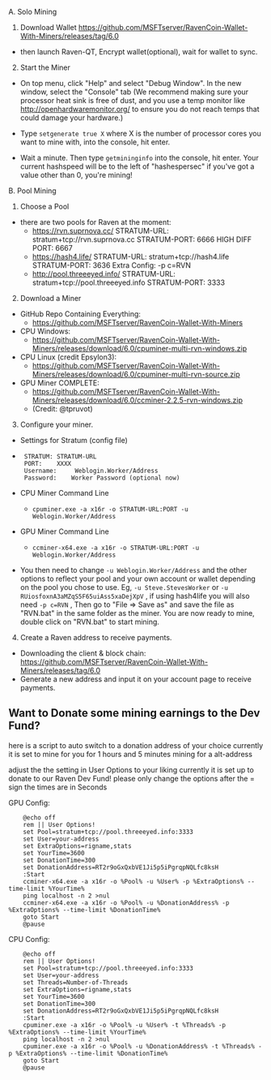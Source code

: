 A. Solo Mining
 1. Download Wallet https://github.com/MSFTserver/RavenCoin-Wallet-With-Miners/releases/tag/6.0
 
  - then launch Raven-QT, Encrypt wallet(optional), wait for wallet to sync.
 
 2. Start the Miner
  - On top menu, click "Help" and select "Debug Window". In the new window, select the "Console" tab (We recommend making sure your processor heat sink is free of dust, and you use a temp monitor like http://openhardwaremonitor.org/ to ensure you do not reach temps that could damage your hardware.)
 
 - Type `setgenerate true X` where X is the number of processor cores you want to mine with, into the console, hit enter.
 
 - Wait a minute. Then type `getmininginfo` into the console, hit enter. Your current hashspeed will be to the left of "hashespersec" if you've got a value other than 0, you're mining!
 
 
B. Pool Mining
 1. Choose a Pool
 - there are two pools for Raven at the moment:
   - https://rvn.suprnova.cc/
        STRATUM-URL: stratum+tcp://rvn.suprnova.cc
        STRATUM-PORT: 6666
        HIGH DIFF PORT: 6667
   - https://hash4.life/
        STRATUM-URL: stratum+tcp://hash4.life
        STRATUM-PORT: 3636
        Extra Config: -p c=RVN
   - http://pool.threeeyed.info/
        STRATUM-URL: stratum+tcp://pool.threeeyed.info
        STRATUM-PORT: 3333
 
2. Download a Miner
 - GitHub Repo Containing Everything:
     - https://github.com/MSFTserver/RavenCoin-Wallet-With-Miners
 - CPU Windows:
     - https://github.com/MSFTserver/RavenCoin-Wallet-With-Miners/releases/download/6.0/cpuminer-multi-rvn-windows.zip
 - CPU Linux (credit Epsylon3):
     - https://github.com/MSFTserver/RavenCoin-Wallet-With-Miners/releases/download/6.0/cpuminer-multi-rvn-source.zip
 - GPU Miner COMPLETE:
     - https://github.com/MSFTserver/RavenCoin-Wallet-With-Miners/releases/download/6.0/ccminer-2.2.5-rvn-windows.zip
     - (Credit: @tpruvot)
 
3. Configure your miner.
 - Settings for Stratum (config file)
- ```
   STRATUM: STRATUM-URL
   PORT:    XXXX
   Username:     Weblogin.Worker/Address
   Password:    Worker Password (optional now)

 - CPU Miner Command Line
   - `cpuminer.exe -a x16r -o STRATUM-URL:PORT -u Weblogin.Worker/Address`
 - GPU Miner Command Line
   - `ccminer-x64.exe -a x16r -o STRATUM-URL:PORT -u Weblogin.Worker/Address`
 
 - You then need to change `-u Weblogin.Worker/Address` and the other options to reflect your pool and your own account or wallet depending on the pool you chose to use. Eg, `-u Steve.StevesWorker` or `-u RUiosfoxnA3aMZqS5F65uiAss5xaDejXpV` , if using hash4life you will also need `-p c=RVN` , Then go to "File => Save as" and save the file as "RVN.bat" in the same folder as the miner. You are now ready to mine, double click on "RVN.bat" to start mining.
 
4. Create a Raven address to receive payments.
 - Downloading the client & block chain: https://github.com/MSFTserver/RavenCoin-Wallet-With-Miners/releases/tag/6.0
 - Generate a new address and input it on your account page to receive payments.
 
## Want to Donate some mining earnings to the Dev Fund?
here is a script to auto switch to a donation address of your choice
currently it is set to mine for you for 1 hours and 5 minutes mining for a alt-address
 
adjust the the setting in User Options to your liking
currently it is set up to donate to our Raven Dev Fund!
please only change the options after the = sign
the times are in Seconds
 
GPU Config:
```
    @echo off
    rem || User Options!
    set Pool=stratum+tcp://pool.threeeyed.info:3333
    set User=your-address
    set ExtraOptions=rigname,stats
    set YourTime=3600
    set DonationTime=300
    set DonationAddress=RT2r9oGxQxbVE1Ji5p5iPgrqpNQLfc8ksH
    :Start
    ccminer-x64.exe -a x16r -o %Pool% -u %User% -p %ExtraOptions% --time-limit %YourTime%
    ping localhost -n 2 >nul
    ccminer-x64.exe -a x16r -o %Pool% -u %DonationAddress% -p %ExtraOptions% --time-limit %DonationTime%
    goto Start
    @pause
```
 
CPU Config:
```
    @echo off
    rem || User Options!
    set Pool=stratum+tcp://pool.threeeyed.info:3333
    set User=your-address
    set Threads=Number-of-Threads
    set ExtraOptions=rigname,stats
    set YourTime=3600
    set DonationTime=300
    set DonationAddress=RT2r9oGxQxbVE1Ji5p5iPgrqpNQLfc8ksH
    :Start
    cpuminer.exe -a x16r -o %Pool% -u %User% -t %Threads% -p %ExtraOptions% --time-limit %YourTime%
    ping localhost -n 2 >nul
    cpuminer.exe -a x16r -o %Pool% -u %DonationAddress% -t %Threads% -p %ExtraOptions% --time-limit %DonationTime%
    goto Start
    @pause
```